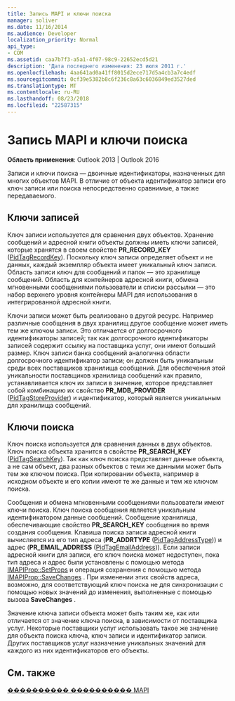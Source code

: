 ```yaml
---
title: Запись MAPI и ключи поиска
manager: soliver
ms.date: 11/16/2014
ms.audience: Developer
localization_priority: Normal
api_type:
- COM
ms.assetid: caa7b7f3-a5a1-4f07-98c9-22652ecd5d21
description: 'Дата последнего изменения: 23 июля 2011 г.'
ms.openlocfilehash: 4aa641ad0a41ff8015d2ece717d5a4cb3a7c4edf
ms.sourcegitcommit: 0cf39e5382b8c6f236c8a63c6036849ed3527ded
ms.translationtype: MT
ms.contentlocale: ru-RU
ms.lasthandoff: 08/23/2018
ms.locfileid: "22587315"
---
```

# <a name="mapi-record-and-search-keys"></a>Запись MAPI и ключи поиска

  
  
**Область применения**: Outlook 2013 | Outlook 2016 
  
Записи и ключи поиска — двоичные идентификаторы, назначенных для многих объектов MAPI. В отличие от объекта идентификатор записи его ключ записи или поиска непосредственно сравнимые, а также передаваемого. 
  
## <a name="record-keys"></a>Ключи записей

Ключ записи используется для сравнения двух объектов. Хранение сообщений и адресной книги объекты должны иметь ключи записей, которые хранятся в своем свойстве **PR_RECORD_KEY** ([PidTagRecordKey](pidtagrecordkey-canonical-property.md)). Поскольку ключ записи определяет объект и не данных, каждый экземпляр объекта имеет уникальный ключ записи. Область записи ключ для сообщений и папок — это хранилище сообщений. Область для контейнеров адресной книги, обмена мгновенными сообщениями пользователи и списки рассылки — это набор верхнего уровня контейнеры MAPI для использования в интегрированной адресной книги.
  
Ключи записи может быть реализовано в другой ресурс. Например различные сообщения в двух хранилищ другое сообщение может иметь тем же ключом записи. Это отличается от долгосрочного идентификаторы записей; так как долгосрочного идентификаторы записей содержит ссылку на поставщика услуг, они имеют больший размер. Ключ записи банка сообщений аналогична области долгосрочного идентификатор записи; он должен быть уникальным среди всех поставщиков хранилища сообщений. Для обеспечения этой уникальности поставщиков хранилища сообщений как правило, устанавливается ключ их записи в значение, которое представляет собой комбинацию их свойство **PR_MDB_PROVIDER** ([PidTagStoreProvider](pidtagstoreprovider-canonical-property.md)) и идентификатор, который является уникальным для хранилища сообщений.
  
## <a name="search-keys"></a>Ключи поиска

Ключ поиска используется для сравнения данных в двух объектов. Ключ поиска объекта хранится в свойстве **PR_SEARCH_KEY** ([PidTagSearchKey](pidtagsearchkey-canonical-property.md)). Так как ключ поиска представляет данные объекта, а не сам объект, два разных объектов с теми же данными может быть тем же ключом поиска. При копировании объекта, например в исходном объекте и его копии имеют те же данные и тем же ключом поиска.
  
Сообщения и обмена мгновенными сообщениями пользователи имеют ключи поиска. Ключ поиска сообщения является уникальным идентификатором данные сообщений. Сообщение хранилища, обеспечивающие свойство **PR_SEARCH_KEY** сообщения во время создания сообщения. Клавиша поиска записи адресной книги вычисляется из его тип адреса (**PR_ADDRTYPE** ([PidTagAddressType](pidtagaddresstype-canonical-property.md))) и адрес (**PR_EMAIL_ADDRESS** ([PidTagEmailAddress](pidtagemailaddress-canonical-property.md))). Если записи адресной книги для записи, его ключ поиска может недоступен, пока тип адреса и адрес были установлены с помощью метода [IMAPIProp::SetProps](imapiprop-setprops.md) и операция сохранения с помощью метода [IMAPIProp::SaveChanges](imapiprop-savechanges.md) . При изменении этих свойств адреса, возможно, для соответствующий ключ поиска не для синхронизации с помощью новых значений до изменения, выполненные с помощью вызова **SaveChanges** . 
  
Значение ключа записи объекта может быть таким же, как или отличается от значение ключа поиска, в зависимости от поставщика услуг. Некоторые поставщики услуг использовать такое же значение для объекта поиска ключа, ключ записи и идентификатор записи. Других поставщиков услуг назначение уникальных значений для каждого из них идентификаторов его объекты. 
  
## <a name="see-also"></a>См. также



[���������� ���������� MAPI](mapi-application-development.md)

